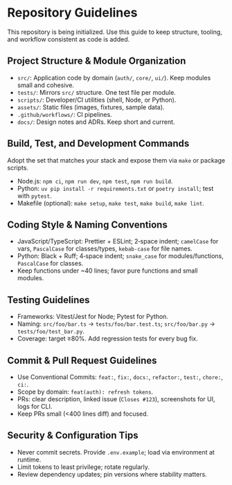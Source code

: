 # Repository Guidelines

This repository is being initialized. Use this guide to keep structure, tooling, and workflow consistent as code is added.

## Project Structure & Module Organization
- `src/`: Application code by domain (`auth/`, `core/`, `ui/`). Keep modules small and cohesive.
- `tests/`: Mirrors `src/` structure. One test file per module.
- `scripts/`: Developer/CI utilities (shell, Node, or Python).
- `assets/`: Static files (images, fixtures, sample data).
- `.github/workflows/`: CI pipelines.
- `docs/`: Design notes and ADRs. Keep short and current.

## Build, Test, and Development Commands
Adopt the set that matches your stack and expose them via `make` or package scripts.
- Node.js: `npm ci`, `npm run dev`, `npm test`, `npm run build`.
- Python: `uv pip install -r requirements.txt` or `poetry install`; test with `pytest`.
- Makefile (optional): `make setup`, `make test`, `make build`, `make lint`.

## Coding Style & Naming Conventions
- JavaScript/TypeScript: Prettier + ESLint; 2‑space indent; `camelCase` for vars, `PascalCase` for classes/types, `kebab-case` for file names.
- Python: Black + Ruff; 4‑space indent; `snake_case` for modules/functions, `PascalCase` for classes.
- Keep functions under ~40 lines; favor pure functions and small modules.

## Testing Guidelines
- Frameworks: Vitest/Jest for Node; Pytest for Python.
- Naming: `src/foo/bar.ts` → `tests/foo/bar.test.ts`; `src/foo/bar.py` → `tests/foo/test_bar.py`.
- Coverage: target ≥80%. Add regression tests for every bug fix.

## Commit & Pull Request Guidelines
- Use Conventional Commits: `feat:`, `fix:`, `docs:`, `refactor:`, `test:`, `chore:`, `ci:`.
- Scope by domain: `feat(auth): refresh tokens`.
- PRs: clear description, linked issue (`Closes #123`), screenshots for UI, logs for CLI.
- Keep PRs small (<400 lines diff) and focused.

## Security & Configuration Tips
- Never commit secrets. Provide `.env.example`; load via environment at runtime.
- Limit tokens to least privilege; rotate regularly.
- Review dependency updates; pin versions where stability matters.

